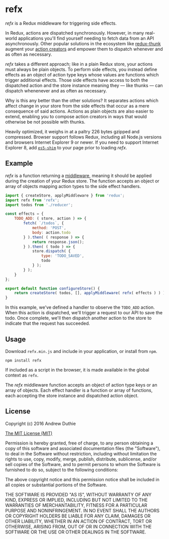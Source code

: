 # refx

_refx_ is a Redux middleware for triggering side effects.

In Redux, actions are dispatched synchronously. However, in many real-world applications you'll find yourself needing to fetch data from an API asynchronously. Other popular solutions in the ecosystem like [redux-thunk](https://github.com/gaearon/redux-thunk) augment your [action creators](http://redux.js.org/docs/Glossary.html#action-creator) and empower them to dispatch whenever and as often as necessary.

_refx_ takes a different approach; like in a plain Redux store, your actions must always be plain objects. To perform side effects, you instead define effects as an object of action type keys whose values are functions which trigger additional effects. Those side effects have access to both the dispatched action and the store instance meaning they — like thunks — can dispatch whenenever and as often as necessary.

Why is this any better than the other solutions? It separates actions which affect change in your store from the side effects that occur as a mere consequence of said actions. Actions as plain objects are also easier to extend, enabling you to compose action creators in ways that would otherwise be not possible with thunks.

Heavily optimized, it weighs in at a paltry 226 bytes gzipped and compressed. Browser support follows Redux, including all Node.js versions and browsers Internet Explorer 9 or newer. If you need to support Internet Explorer 8, add [`es5-shim`](https://github.com/es-shims/es5-shim) to your page prior to loading _refx_.

## Example

_refx_ is a function returning a [middleware](http://redux.js.org/docs/advanced/Middleware.html), meaning it should be applied during the creation of your Redux store. The function accepts an object or array of objects mapping action types to the side effect handlers.

```js
import { createStore, applyMiddleware } from 'redux';
import refx from 'refx';
import todos from './reducer';

const effects = {
	TODO_ADD: ( store, action ) => {
		fetch( `/todos`, {
			method: 'POST',
			body: action.todo
		} ).then( ( response ) => {
			return response.json();
		} ).then( ( todo ) => {
			store.dispatch( {
				type: 'TODO_SAVED',
				todo
			} );
		} );
	}
};

export default function configureStore() {
	return createStore( todos, [], applyMiddleware( refx( effects ) ) );
}
```

In this example, we've defined a handler to observe the `TODO_ADD` action. When this action is dispatched, we'll trigger a request to our API to save the todo. Once complete, we'll then dispatch another action to the store to indicate that the request has succeeded.

## Usage

Download `refx.min.js` and include in your application, or install from `npm`.

```
npm install refx
```

If included as a script in the browser, it is made available in the global context as `refx`.

The _refx_ middleware function accepts an object of action type keys or an array of objects. Each effect handler is a function or array of functions, each accepting the store instance and dispatched action object.

## License

Copyright (c) 2016 Andrew Duthie

[The MIT License (MIT)](https://opensource.org/licenses/MIT)

Permission is hereby granted, free of charge, to any person obtaining a copy of this software and associated documentation files (the "Software"), to deal in the Software without restriction, including without limitation the rights to use, copy, modify, merge, publish, distribute, sublicense, and/or sell copies of the Software, and to permit persons to whom the Software is furnished to do so, subject to the following conditions:

The above copyright notice and this permission notice shall be included in all copies or substantial portions of the Software.

THE SOFTWARE IS PROVIDED "AS IS", WITHOUT WARRANTY OF ANY KIND, EXPRESS OR IMPLIED, INCLUDING BUT NOT LIMITED TO THE WARRANTIES OF MERCHANTABILITY, FITNESS FOR A PARTICULAR PURPOSE AND NONINFRINGEMENT. IN NO EVENT SHALL THE AUTHORS OR COPYRIGHT HOLDERS BE LIABLE FOR ANY CLAIM, DAMAGES OR OTHER LIABILITY, WHETHER IN AN ACTION OF CONTRACT, TORT OR OTHERWISE, ARISING FROM, OUT OF OR IN CONNECTION WITH THE SOFTWARE OR THE USE OR OTHER DEALINGS IN THE SOFTWARE.
